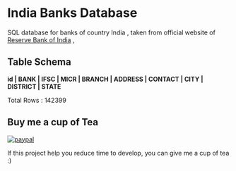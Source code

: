 # India Banks Database

SQL database for banks of country India , taken from official website of [Reserve Bank of India](https://www.rbi.org.in/scripts/bs_viewcontent.aspx?Id=2009.com/) ,

## Table Schema 
**id | BANK | IFSC | MICR | BRANCH | ADDRESS | CONTACT | CITY | DISTRICT | STATE**  

 Total Rows : 142399

## Buy me a cup of Tea

[![paypal](https://www.paypalobjects.com/en_US/i/btn/btn_donateCC_LG.gif)](https://PayPal.Me/SaurabhMistry1994)

If this project help you reduce time to develop, you can give me a cup of tea  :)


